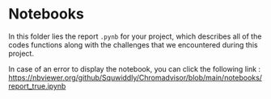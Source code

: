 # Notebooks

In this folder lies the report `.pynb` for your project, which describes all of the codes functions along with the challenges that we encountered during this project.

In case of an error to display the notebook, you can click the following link : https://nbviewer.org/github/Squwiddly/Chromadvisor/blob/main/notebooks/report_true.ipynb
